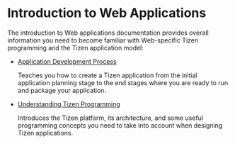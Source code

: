 
# Introduction to Web Applications

The introduction to Web applications documentation provides overall
information you need to become familiar with Web-specific Tizen
programming and the Tizen application model:

-   [Application Development Process](./process/app-dev-process.md)

    Teaches you how to create a Tizen application from the initial
    application planning stage to the end stages where you are ready to
    run and package your application.

-   [Understanding Tizen Programming](./details/details.md)

    Introduces the Tizen platform, its architecture, and some useful
    programming concepts you need to take into account when designing
    Tizen applications.

